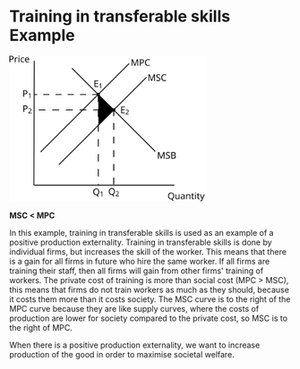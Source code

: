 # Training in transferable skills Example #

<img src="diagrams/positive_production_externality.svg#mono-black" alt="Positive Production Externality Diagram" style="width:70%;"/>

**MSC < MPC**

In this example, training in transferable skills is used as an example of a positive production externality.
Training in transferable skills is done by individual firms, but increases the skill of the worker. This means that there is a gain for all firms in future who hire the same worker. If all firms are training their staff, then all firms will gain from other firms' training of workers.
The private cost of training is more than social cost (MPC > MSC), this means that firms do not train workers as much as they should, because it costs them more than it costs society. The MSC curve is to the right of the MPC curve because they are like supply curves, where the costs of production are lower for society compared to the private cost, so MSC is to the right of MPC.

When there is a positive production externality, we want to increase production of the good in order to maximise societal welfare.
